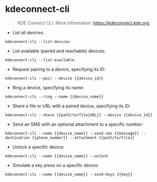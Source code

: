 # kdeconnect-cli

> KDE Connect CLI.
> More information: <https://kdeconnect.kde.org>.

- List all devices:

`kdeconnect-cli --list-devices`

- List available (paired and reachable) devices:

`kdeconnect-cli --list-available`

- Request pairing to a device, specifying its ID:

`kdeconnect-cli --pair --device {{device_id}}`

- Ring a device, specifying its name:

`kdeconnect-cli --ring --name {{device_name}}`

- Share a file or URL with a paired device, specifying its ID:

`kdeconnect-cli --share {{path/to/file|URL}} --device {{device_id}}`

- Send an SMS with an optional attachment to a specific number:

`kdeconnect-cli --name {{device_name}} --send-sms {{message}} --destination {{phone_number}} --attachment {{path/to/file}}`

- Unlock a specific device:

`kdeconnect-cli --name {{device_name}} --unlock`

- Simulate a key press on a specific device:

`kdeconnect-cli --name {{device_name}} --send-keys {{key}}`
